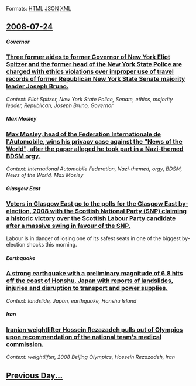 
Formats: [HTML](2008/07/24/index.html)  [JSON](2008/07/24/index.json)  [XML](2008/07/24/index.xml)  

## [2008-07-24](/news/2008/07/24/index.md)

##### Governor
### [ Three former aides to former Governor of New York Eliot Spitzer and the former head of the New York State Police are charged with ethics violations over improper use of travel records of former Republican New York State Senate majority leader Joseph Bruno. ](/news/2008/07/24/three-former-aides-to-former-governor-of-new-york-eliot-spitzer-and-the-former-head-of-the-new-york-state-police-are-charged-with-ethics-vi.md)
_Context: Eliot Spitzer, New York State Police, Senate, ethics, majority leader, Republican, Joseph Bruno, Governor_

##### Max Mosley
### [ Max Mosley, head of the Federation Internationale de l'Automobile, wins his privacy case against the "News of the World", after the paper alleged he took part in a Nazi-themed BDSM orgy. ](/news/2008/07/24/max-mosley-head-of-the-fa-c-da-c-ration-internationale-de-l-automobile-wins-his-privacy-case-against-the-news-of-the-world-after-the-paper.md)
_Context: International Automobile Federation, Nazi-themed, orgy, BDSM, News of the World, Max Mosley_

##### Glasgow East
### [ Voters in Glasgow East go to the polls for the Glasgow East by-election, 2008 with the Scottish National Party (SNP) claiming a historic victory over the Scottish Labour Party candidate after a massive swing in favour of the SNP. ](/news/2008/07/24/voters-in-glasgow-east-go-to-the-polls-for-the-glasgow-east-by-election-2008-with-the-scottish-national-party-snp-claiming-a-historic-vi.md)
Labour is in danger of losing one of its safest seats in one of the biggest by-election shocks this morning.

##### Earthquake
### [ A strong earthquake with a preliminary magnitude of 6.8 hits off the coast of Honshu, Japan with reports of landslides, injuries and disruption to transport and power supplies. ](/news/2008/07/24/a-strong-earthquake-with-a-preliminary-magnitude-of-6-8-hits-off-the-coast-of-honshu-japan-with-reports-of-landslides-injuries-and-disrup.md)
_Context: landslide, Japan, earthquake, Honshu Island_

##### Iran
### [ Iranian weightlifter Hossein Rezazadeh pulls out of Olympics upon recommendation of the national team's medical commission. ](/news/2008/07/24/iranian-weightlifter-hossein-rezazadeh-pulls-out-of-olympics-upon-recommendation-of-the-national-team-s-medical-commission.md)
_Context: weightlifter, 2008 Beijing Olympics, Hossein Rezazadeh, Iran_

## [Previous Day...](/news/2008/07/23/index.md)

